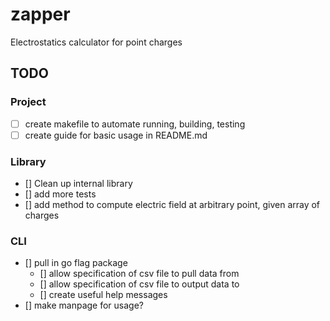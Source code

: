 # zapper
Electrostatics calculator for point charges


## TODO

### Project

- [ ] create makefile to automate running, building, testing
- [ ] create guide for basic usage in README.md

### Library

- [] Clean up internal library
- [] add more tests
- [] add method to compute electric field at arbitrary point, given array of charges

### CLI

- [] pull in go flag package
  - [] allow specification of csv file to pull data from
  - [] allow specification of csv file to output data to
  - [] create useful help messages
- [] make manpage for usage?

